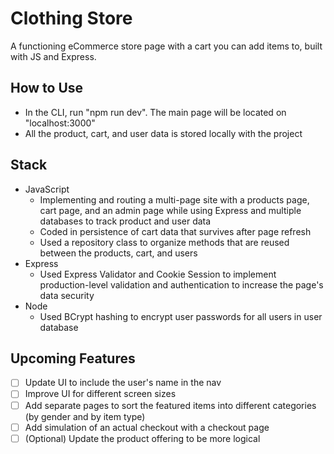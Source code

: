 # Clothing Store
A functioning eCommerce store page with a cart you can add items to, built with JS and Express.

## How to Use
* In the CLI, run "npm run dev". The main page will be located on "localhost:3000"
* All the product, cart, and user data is stored locally with the project

## Stack
* JavaScript
  * Implementing and routing a multi-page site with a products page, cart page, and an admin page while using Express and multiple databases to track product and user data
  * Coded in persistence of cart data that survives after page refresh
  * Used a repository class to organize methods that are reused between the products, cart, and users 
* Express
  * Used Express Validator and Cookie Session to implement production-level validation and authentication to increase the page's data security 
* Node
  * Used BCrypt hashing to encrypt user passwords for all users in user database 

## Upcoming Features
- [ ] Update UI to include the user's name in the nav
- [ ] Improve UI for different screen sizes
- [ ] Add separate pages to sort the featured items into different categories (by gender and by item type)
- [ ] Add simulation of an actual checkout with a checkout page
- [ ] \(Optional) Update the product offering to be more logical

